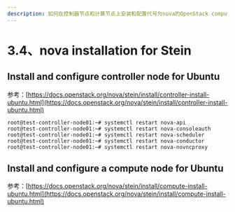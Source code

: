 ```yaml
---
description: 如何在控制器节点和计算节点上安装和配置代号为nova的OpenStack compute service
---
```


# 3.4、nova installation for Stein

## Install and configure controller node for Ubuntu

参考：[https://docs.openstack.org/nova/stein/install/controller-install-ubuntu.html](https://docs.openstack.org/nova/stein/install/controller-install-ubuntu.html)

```text
root@test-controller-node01:~# systemctl restart nova-api
root@test-controller-node01:~# systemctl restart nova-consoleauth
root@test-controller-node01:~# systemctl restart nova-scheduler
root@test-controller-node01:~# systemctl restart nova-conductor
root@test-controller-node01:~# systemctl restart nova-novncproxy
```

## Install and configure a compute node for Ubuntu

参考：[https://docs.openstack.org/nova/stein/install/compute-install-ubuntu.html](https://docs.openstack.org/nova/stein/install/compute-install-ubuntu.html)




